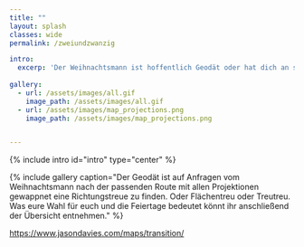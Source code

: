 ```yaml
---
title: ""
layout: splash
classes: wide
permalink: /zweiundzwanzig

intro:
  excerp: 'Der Weihnachtsmann ist hoffentlich Geodät oder hat dich an seiner Seite zur Navigation. Wüsstest du wo lang? Welcher Kartentyp bist du? Schau auf der linken Seite deine Lieblingskarte aus und finde es auf der Rechts dargestellten Übersicht heraus!'
  
gallery: 
  - url: /assets/images/all.gif
    image_path: /assets/images/all.gif
  - url: /assets/images/map_projections.png
    image_path: /assets/images/map_projections.png


---
```



{% include intro id="intro" type="center" %}

{% include gallery caption="Der Geodät ist auf Anfragen vom Weihnachtsmann nach der passenden Route mit allen Projektionen gewappnet eine Richtungstreue zu finden. Oder Flächentreu oder Treutreu. Was eure Wahl für euch und die Feiertage bedeutet könnt ihr anschließend der Übersicht entnehmen." %}

https://www.jasondavies.com/maps/transition/
